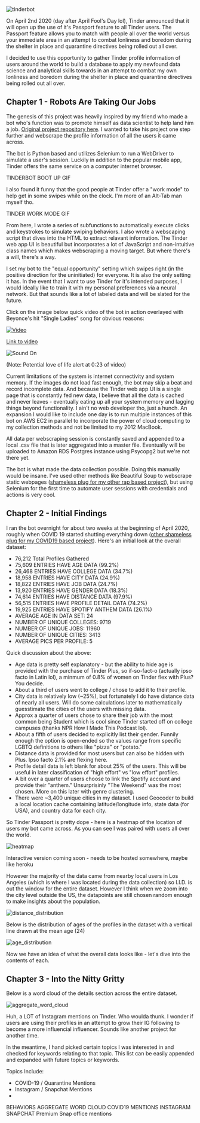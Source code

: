 ![tinderbot](/images/tinderbot_logo.png)

On April 2nd 2020 (day after April Fool's Day lol), Tinder announced that it will open up the use
of it's Passport feature to all Tinder users.  The Passport feature allows you to match
with people all over the world versus your immediate area in an attempt to combat lonliness and boredom during the shelter in place and quarantine directives being rolled out all over.

I decided to use this opportunity to gather Tinder profile information of users around the world to build a database to apply my newfound data science and analytical skills towards in an attempt to combat my own lonliness and boredom during the shelter in place and quarantine directives being rolled out all over.

## Chapter 1 - Robots Are Taking Our Jobs

The genesis of this project was heavily inspired by my friend who made a bot who's function was to promote himself as data scientist to help land him a job.  [Original project repository here](https://github.com/Aaronhjlee/swipe_bot).  I wanted to take his project one step further and webscrape the profile information of all the users it came across.

The bot is Python based and utilizes Selenium to run a WebDriver to simulate a user's session.  Luckily in addition to the popular mobile app, Tinder offers the same service on a computer internet browser.

TINDERBOT BOOT UP GIF

I also found it funny that the good people at Tinder offer a "work mode" to help get in some swipes while on the clock.  I'm more of an Alt-Tab man myself tho.

TINDER WORK MODE GIF

From here, I wrote a series of subfunctions to automatically execute clicks and keystrokes to simulate swiping behaviors.  I also wrote a webscaping script that dives into the HTML to extract relavant information.  The Tinder web app UI is beautiful but incorporates a lot of JavaScript and non-intuitive class names which makes webscraping a moving target.  But where there's a will, there's a way.

I set my bot to the "equal opportunity" setting which swipes right (in the positive direction for the uninitiated) for everyone.  It is also the only setting it has.  In the event that I want to use Tinder for it's intended purposes, I would ideally like to train it with my personal preferences via a neural network.  But that sounds like a lot of labeled data and will be slated for the future.

Click on the image below quick video of the bot in action overlayed with Beyonce's hit "Single Ladies" song for obvious reasons:

[![Video](images/cover_image.png)](https://streamable.com/bj5ps3)

[Link to video](https://streamable.com/bj5ps3)

![Sound On](images/sound_on.png)

(Note: Potential love of life alert at 0:23 of video)

Current limitations of the system is internet connectivity and system memory.  If the images do not load fast enough, the bot may skip a beat and record incomplete data.  And because the Tinder web app UI is a single page that is constantly fed new data, I believe that all the data is cached and never leaves - eventually eating up all your system memory and lagging things beyond functionality.  I ain't no web developer tho, just a hunch.  An expansion I would like to include one day is to run multiple instances of this bot on AWS EC2 in parallel to incorporate the power of cloud computing to my collection methods and not be limited to my 2012 MacBook.

All data per webscraping session is constantly saved and appended to a local .csv file that is later aggregated into a master file.  Eventually will be uploaded to Amazon RDS Postgres instance using Psycopg2 but we're not there yet.

The bot is what made the data collection possible.  Doing this manually would be insane.  I've used other methods like Beautiful Soup to webscrape static webpages ([shameless plug for my other rap based project](https://www.thwdesigns.com/what-we-talkin-bout)), but using Selenium for the first time to automate user sessions with credentials and actions is very cool.

## Chapter 2 - Initial Findings

I ran the bot overnight for about two weeks at the beginning of April 2020, roughly when COVID 19 started shutting everything down ([other shameless plug for my COVID19 based project](https://www.thwdesigns.com/united-states-of-covid)).  Here's an initial look at the overall dataset:


* 76,212 Total Profiles Gathered
* 75,609 ENTRIES HAVE AGE DATA (99.2%)
* 26,468 ENTRIES HAVE COLLEGE DATA (34.7%)
* 18,958 ENTRIES HAVE CITY DATA (24.9%)
* 18,822 ENTRIES HAVE JOB DATA (24.7%)
* 13,920 ENTRIES HAVE GENDER DATA (18.3%)
* 74,614 ENTRIES HAVE DISTANCE DATA (97.9%)
* 56,515 ENTRIES HAVE PROFILE DETAIL DATA (74.2%)
* 19,925 ENTRIES HAVE SPOTIFY ANTHEM DATA (26.1%)
* AVERAGE AGE IN DATA SET: 24
* NUMBER OF UNIQUE COLLEGES: 9719
* NUMBER OF UNIQUE JOBS: 11960
* NUMBER OF UNIQUE CITIES: 3413
* AVERAGE PICS PER PROFILE: 5

Quick discussion about the above:
* Age data is pretty self explanatory - but the ability to hide age is provided with the purchase of Tinder Plus, so if-so-fact-o (actually ipso facto in Latin lol), a minmum of 0.8% of women on Tinder flex with Plus?  You decide.
* About a third of users went to college / chose to add it to their profile.
* City data is relatively low (~25%), but fortunately I do have distance data of nearly all users.  Will do some calculations later to mathematically guesstimate the cities of the users with missing data.
* Approx a quarter of users chose to share their job with the most common being Student which is cool since Tinder started off on college campuses (thanks NPR How I Made This Podcast lol).
* About a fifth of users decided to explicitly list their gender.  Funnily enough the option is open-ended so the values range from specific LGBTQ definitions to others like "pizza" or "potato."
* Distance data is provided for most users but can also be hidden with Plus.  Ipso facto 2.1% are flexing here.
* Profile detail data is left blank for about 25% of the users.  This will be useful in later classification of "high effort" vs "low effort" profiles.
* A bit over a quarter of users choose to link the Spotify account and provide their "anthem."  Unsurprisinly "The Weekend" was the most chosen.  More on this later with genre clustering.
* There were ~3,400 unique cities in my dataset.  I used Geocoder to build a local location cache containing latitude/longitude info, state data (for USA), and country data for each city.

So Tinder Passport is pretty dope - here is a heatmap of the location of users my bot came across.  As you can see I was paired with users all over the world.  

![heatmap](images/heatmap.png)

Interactive version coming soon - needs to be hosted somewhere, maybe like heroku

However the majority of the data came from nearby local users in Los Angeles (which is where I was located during the data collection) so I.I.D. is out the window for the entire dataset.  However I think when we zoom into the city level outside the US, the datapoints are still chosen random enough to make insights about the population.

![distance_distribution](images/user_distances.png)

Below is the distribution of ages of the profiles in the dataset with a vertical line drawn at the mean age (24)

![age_distribution](images/user_ages.png)

Now we have an idea of what the overall data looks like - let's dive into the contents of each.  

## Chapter 3 - Into the Nitty Gritty

Below is a word cloud of the details section across the entire dataset.

![aggregate_word_cloud](images/aggregate_word_cloud.png)

Huh, a LOT of Instagram mentions on Tinder.  Who woulda thunk.  I wonder if users are using their profiles in an attempt to grow their IG following to become a more influencial influencer.  Sounds like another project for another time.

In the meantime, I hand picked certain topics I was interested in and checked for keywords relating to that topic.  This list can be easily appended and expanded with future topics or keywords.

Topics Include:
* COVID-19 / Quarantine Mentions
* Instagram / Snapchat Mentions
* 




BEHAVIORS
AGGREGATE WORD CLOUD
COVID19 MENTIONS
INSTAGRAM
SNAPCHAT
Premium Snap
office mentions

